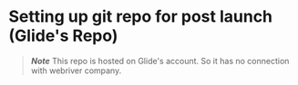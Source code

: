 # Setting up git repo for post launch (Glide's Repo)

> ***Note*** This repo is hosted on Glide's account. So it has no connection with webriver company.

